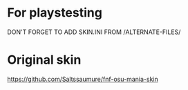 # For playstesting
DON'T FORGET TO ADD SKIN.INI FROM /ALTERNATE-FILES/

# Original skin
https://github.com/Saltssaumure/fnf-osu-mania-skin
